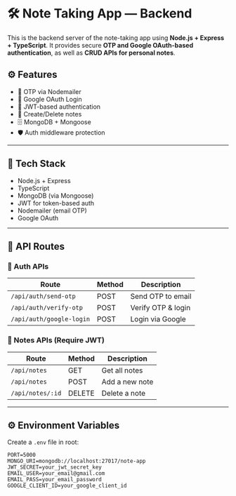 
# 🛠️ Note Taking App — Backend

This is the backend server of the note-taking app using **Node.js + Express + TypeScript**. It provides secure **OTP and Google OAuth-based authentication**, as well as **CRUD APIs for personal notes**.

## ⚙️ Features

- 📧 OTP via Nodemailer
- 🔐 Google OAuth Login
- 🧾 JWT-based authentication
- 📝 Create/Delete notes
- 🗄️ MongoDB + Mongoose
- 🛡️ Auth middleware protection

---

## 🔧 Tech Stack

- Node.js + Express
- TypeScript
- MongoDB (via Mongoose)
- JWT for token-based auth
- Nodemailer (email OTP)
- Google OAuth

---

## 📂 API Routes

### 🔐 Auth APIs

| Route                     | Method | Description           |
|--------------------------|--------|-----------------------|
| `/api/auth/send-otp`     | POST   | Send OTP to email     |
| `/api/auth/verify-otp`   | POST   | Verify OTP & login    |
| `/api/auth/google-login` | POST   | Login via Google      |

### 📝 Notes APIs (Require JWT)

| Route                 | Method | Description     |
|----------------------|--------|-----------------|
| `/api/notes`         | GET    | Get all notes   |
| `/api/notes`         | POST   | Add a new note  |
| `/api/notes/:id`     | DELETE | Delete a note   |

---

## ⚙️ Environment Variables

Create a `.env` file in root:

```env
PORT=5000
MONGO_URI=mongodb://localhost:27017/note-app
JWT_SECRET=your_jwt_secret_key
EMAIL_USER=your_email@gmail.com
EMAIL_PASS=your_email_password
GOOGLE_CLIENT_ID=your_google_client_id
